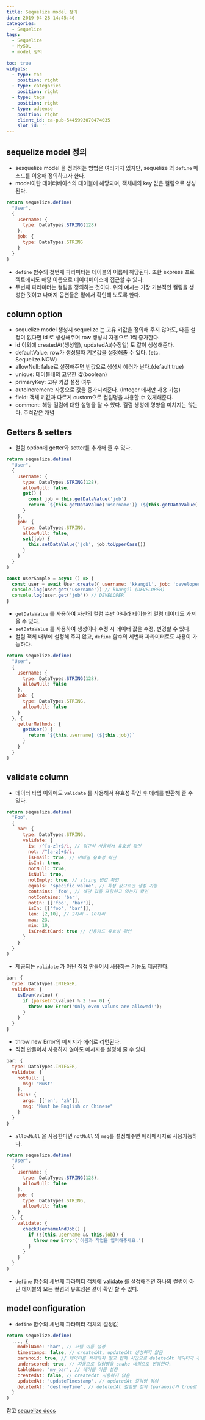 ```yaml
---
title: Sequelize model 정의
date: 2019-04-28 14:45:40
categories:
  - Sequelize
tags:
  - Sequelize
  - MySQL
  - model 정의
  
toc: true
widgets:
  - type: toc
    position: right
  - type: categories
    position: right
  - type: tags
    position: right
  - type: adsense
    position: right
    client_id: ca-pub-5445993070474035
    slot_id: ''
---
```

## sequelize model 정의
- sesquelize model 을 정의하는 방법은 여러가지 있지만, sequelize 의 `define` 메소드를 이용해 정의하고자 한다.
- model이란 데이터베이스의 테이블에 해당되며, 객체내의 key 값은 컬럼으로 생성된다.
```javascript
return sequelize.define(
  "User",
  {
    username: {
      type: DataTypes.STRING(128)
    },
    job: {
      type: DataTypes.STRING
    }
  }
)
```

<!-- more -->

- `define` 함수의 첫번째 파라미터는 테이블의 이름에 해당된다. 또한 express 프로젝트에서도 해당 이름으로 데이터베이스에 접근할 수 있다.
- 두번째 파라미터는 컬럼을 정의하는 것이다. 위의 예시는 가장 기본적인 컬럼을 생성한 것이고 나머지 옵션들은 밑에서 확인해 보도록 한다.


## column option
- sequelize model 생성시 sequelize 는 고유 키값을 정의해 주지 않아도, 다른 설정이 없다면 id 로 생성해주며 row 생성시 자동으로 1씩 증가한다.
- id 이외에 createdAt(생성일), updatedAt(수정일) 도 같이 생성해준다.
- defaultValue: row가 생성될때 기본값을 설정해줄 수 있다. (etc. Sequelize.NOW)
- allowNull: false로 설정해주면 빈값으로 생성시 에러가 난다.(default true)
- unique: 테이블내의 고유한 값(boolean)
- primaryKey: 고유 키값 설정 여부
- autoIncrement: 자동으로 값을 증가시켜준다. (Integer 에서만 사용 가능)
- field: 객체 키값과 다르게 custom으로 컬럼명을 사용할 수 있게해준다.
- comment: 해당 컬럼에 대한 설명을 달 수 있다. 컬럼 생성에 영향을 미치지는 않는다. 주석같은 개념


## Getters & setters
- 컬럼 option에 getter와 setter를 추가해 줄 수 있다.
```javascript
return sequelize.define(
  "User",
  {
    username: {
      type: DataTypes.STRING(128),
      allowNull: false,
      get() {
        const job = this.getDataValue('job')
        return `${this.getDataValue('username')} (${this.getDataValue('job')})`
      }
    },
    job: {
      type: DataTypes.STRING,
      allowNull: false,
      set(job) {
        this.setDataValue('job', job.toUpperCase())
      }
    }
  }
)

const userSample = async () => {
  const user = await User.create({ username: 'kkangil', job: 'developer' })
  console.log(user.get('username')) // kkangil (DEVELOPER)
  console.log(user.get('job')) // DEVELOPER
}
```
- `getDataValue` 를 사용하여 자신의 컬럼 뿐만 아니라 테이블의 컬럼 데이터도 가져올 수 있다.
- `setDataValue` 를 사용하여 생성이나 수정 시 데이터 값을 수정, 변경할 수 있다. 
- 컬럼 객체 내부에 설정해 주지 않고, `define` 함수의 세번째 파라미터로도 사용이 가능하다.
```javascript
return sequelize.define(
  "User",
  {
    username: {
      type: DataTypes.STRING(128),
      allowNull: false
    },
    job: {
      type: DataTypes.STRING,
      allowNull: false
    }
  }, {
    getterMethods: {
      getUser() {
        return `${this.username} (${this.job})`
      }
    }
  }
)
```

## validate column
- 데이터 타입 이외에도 `validate` 를 사용해서 유효성 확인 후 에러를 반환해 줄 수 있다.
```javascript
return sequelize.define(
  "Foo",
  {
    bar: {
      type: DataTypes.STRING,
      validate: {
        is: /^[a-z]+$/i, // 정규식 사용해서 유효성 확인
        not: /^[a-z]+$/i,
        isEmail: true, // 이메일 유효성 확인
        isInt: true,
        notNull: true,
        isNull: true,
        notEmpty: true, // string 빈값 확인
        equals: 'specific value', // 특정 값으로만 생성 가능
        contains: 'foo', // 해당 값을 포함하고 있는지 확인
        notContains: 'bar',
        notIn: [['foo', 'bar']],
        isIn: [['foo', 'bar']],
        len: [2,10], // 2자리 ~ 10자리
        max: 23,
        min: 10,
        isCreditCard: true // 신용카드 유효성 확인
      }
    }
  }
)
```

- 제공되는 `validate` 가 아닌 직접 만들어서 사용하는 기능도 제공한다.
```javascript
bar: {
  type: DataTypes.INTEGER,
  validate: {
    isEven(value) {
      if (parseInt(value) % 2 !== 0) {
        throw new Error('Only even values are allowed!');
      }
    }
  }
}
```
- throw new Error의 메시지가 에러로 리턴된다.
- 직접 만들어서 사용하지 않아도 메시지를 설정해 줄 수 있다.
```javascript
bar: {
  type: DataTypes.INTEGER,
  validate: {
    notNull: {
      msg: "Must"
    },
    isIn: {
      args: [['en', 'zh']],
      msg: "Must be English or Chinese"
    }
  }
}
```
- `allowNull` 을 사용한다면 `notNull` 의 `msg`를 설정해주면 에러메시지로 사용가능하다.

```javascript
return sequelize.define(
  "User",
  {
    username: {
      type: DataTypes.STRING(128),
      allowNull: false
    },
    job: {
      type: DataTypes.STRING,
      allowNull: false
    }
  }, {
    validate: {
      checkUsernameAndJob() {
        if (!(this.username && this.job)) {
          throw new Error('이름과 직업을 입력해주세요.')
        }
      }
    }
  }
)
```

- `define` 함수의 세번째 파라미터 객체에 validate 를 설정해주면 하나의 컬럼이 아닌 테이블의 모든 컬럼의 유효성은 같이 확인 할 수 있다.


## model configuration
- `define` 함수의 세번째 파라미터 객체의 설정값
```javascript
return sequelize.define(
  ..., {
    modelName: 'bar', // 모델 이름 설정
    timestamps: false, // createdAt, updatedAt 생성하지 않음
    paranoid: true, // 데이터를 삭제하지 않고 현재 시간으로 deletedAt 데이터가 추가된다.
    underscored: true, // 자동으로 컬럼명을 snake 네임으로 변경한다.
    tableName: 'my_bar', // 테이블 이름 설정
    createdAt: false, // createdAt 사용하지 않음
    updatedAt: 'updateTimestamp', // updatedAt 컬럼명 정의
    deletedAt: 'destroyTime', // deletedAt 컬럼명 정의 (paranoid가 true로 설정되어 있어야함.)
  }
)
```

참고 [sequelize docs](http://docs.sequelizejs.com/manual/models-definition.html)

